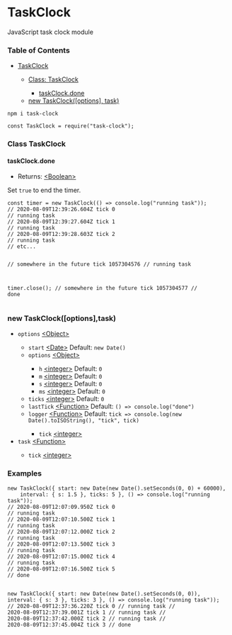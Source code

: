 # TaskClock
JavaScript task clock module

<h3>Table of Contents</h3>
<ul>
    <li><a href="https://github.com/BerendKemper/task-clock#taskclock">TaskClock</a></li>
    <ul>
        <li><a href="https://github.com/BerendKemper/task-clock#class-taskclock">Class: TaskClock</a></li>
        <ul>
            <li><a href="https://github.com/BerendKemper/task-clock#taskclockdone">taskClock.done</a></li>
        </ul>
        <li><a href="https://github.com/BerendKemper/task-clock#new-taskclockoptionstask">new TaskClock([options], task)</a></li>
    </ul>
</ul>

<pre><code class="language-javascript">npm i task-clock

const TaskClock = require("task-clock");</code></pre>

<h3>Class TaskClock</h3>
<h4>taskClock.done</h4>
<ul>
    <li>Returns: <a href="https://developer.mozilla.org/en-US/docs/Web/JavaScript/Data_structures#Boolean_type">&lt;Boolean&gt;</a></li>
</ul>
Set <code>true</code> to end the timer.
<pre><code class="language-javascript">const timer = new TaskClock(() => console.log("running task"));
// 2020-08-09T12:39:26.604Z tick 0
// running task
// 2020-08-09T12:39:27.604Z tick 1
// running task
// 2020-08-09T12:39:28.603Z tick 2
// running task
// etc...

// somewhere in the future  tick 1057304576
// running task

timer.close();
// somewhere in the future  tick 1057304577
// done</code></pre>

<h3>new TaskClock([options],task)</h3>
<ul>
    <li><code>options</code> <a href="https://developer.mozilla.org/en-US/docs/Web/JavaScript/Reference/Global_Objects/Object">&lt;Object&gt;</a></li>
    <ul>
        <li><code>start</code> <a href="https://developer.mozilla.org/en-US/docs/Web/JavaScript/Reference/Global_Objects/Date">&lt;Date></a> Default: <code>new Date()</code></li>
        <li><code>options</code> <a href="https://developer.mozilla.org/en-US/docs/Web/JavaScript/Reference/Global_Objects/Object">&lt;Object&gt;</a></li>
        <ul>
            <li><code>h</code> <a href="https://developer.mozilla.org/en-US/docs/Web/JavaScript/Data_structures#Number_type">&lt;integer&gt;</a> Default: <code>0</code></li>
            <li><code>m</code> <a href="https://developer.mozilla.org/en-US/docs/Web/JavaScript/Data_structures#Number_type">&lt;integer&gt;</a> Default: <code>0</code></li>
            <li><code>s</code> <a href="https://developer.mozilla.org/en-US/docs/Web/JavaScript/Data_structures#Number_type">&lt;integer&gt;</a> Default: <code>0</code></li>
            <li><code>ms</code> <a href="https://developer.mozilla.org/en-US/docs/Web/JavaScript/Data_structures#Number_type">&lt;integer&gt;</a> Default: <code>0</code></li>
        </ul>
        <li><code>ticks</code> <a href="https://developer.mozilla.org/en-US/docs/Web/JavaScript/Data_structures#Number_type">&lt;integer&gt;</a> Default: <code>0</code></li>
        <li><code>lastTick</code> <a href="https://developer.mozilla.org/en-US/docs/Web/JavaScript/Reference/Global_Objects/Function">&lt;Function&gt;</a> Default: <code>() => console.log("done")</code></li>
        <li><code>logger</code> <a href="https://developer.mozilla.org/en-US/docs/Web/JavaScript/Reference/Global_Objects/Function">&lt;Function&gt;</a> Default: <code>tick => console.log(new Date().toISOString(), "tick", tick)</code></li>
        <ul>
            <li><code>tick</code> <a href="https://developer.mozilla.org/en-US/docs/Web/JavaScript/Data_structures#Number_type">&lt;integer&gt;</a></li>
        </ul>
    </ul>
    <li><code>task</code> <a href="https://developer.mozilla.org/en-US/docs/Web/JavaScript/Reference/Global_Objects/Function">&lt;Function&gt;</a></li>
    <ul>
        <li><code>tick</code> <a href="https://developer.mozilla.org/en-US/docs/Web/JavaScript/Data_structures#Number_type">&lt;integer&gt;</a></li>
    </ul>
</ul>

<h3>Examples</h3>
<pre><code class="language-javascript">new TaskClock({ start: new Date(new Date().setSeconds(0, 0) + 60000), 
    interval: { s: 1.5 }, ticks: 5 }, () => console.log("running task"));
// 2020-08-09T12:07:09.950Z tick 0
// running task
// 2020-08-09T12:07:10.500Z tick 1
// running task
// 2020-08-09T12:07:12.000Z tick 2
// running task
// 2020-08-09T12:07:13.500Z tick 3
// running task
// 2020-08-09T12:07:15.000Z tick 4
// running task
// 2020-08-09T12:07:16.500Z tick 5
// done

new TaskClock({ start: new Date(new Date().setSeconds(0, 0)),
    interval: { s: 3 }, ticks: 3 }, () => console.log("running task"));
// 2020-08-09T12:37:36.220Z tick 0
// running task
// 2020-08-09T12:37:39.001Z tick 1
// running task
// 2020-08-09T12:37:42.000Z tick 2
// running task
// 2020-08-09T12:37:45.004Z tick 3
// done</code></pre>